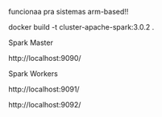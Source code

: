 

funcionaa pra sistemas arm-based!! 

docker build -t cluster-apache-spark:3.0.2 .

Spark Master

http://localhost:9090/

Spark Workers

http://localhost:9091/

http://localhost:9092/